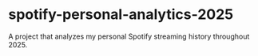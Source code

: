 # spotify-personal-analytics-2025
A project that analyzes my personal Spotify streaming history throughout 2025.
